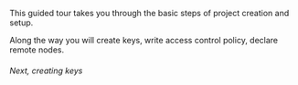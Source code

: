 <!--
#/ title: Overview
#/ nextStepUrl: menu/storage
-->
<p>
This guided tour takes you through the basic steps of project creation and setup.
</p>
<p>
Along the way you will create keys, 
write access control policy, 
declare remote nodes.
</p>
<h6>Next, creating keys</h6>


